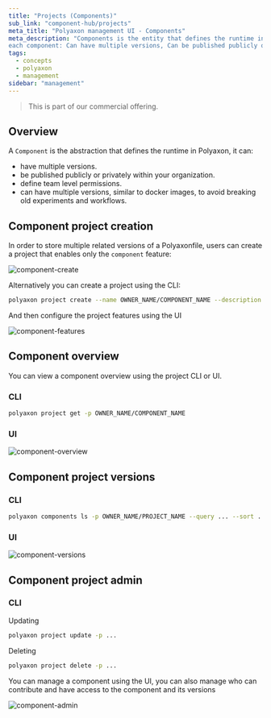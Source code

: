 ```yaml
---
title: "Projects (Components)"
sub_link: "component-hub/projects"
meta_title: "Polyaxon management UI - Components"
meta_description: "Components is the entity that defines the runtime in Polyaxon,
each component: Can have multiple versions, Can be published publicly or privately within your organization, Can define team level permissions."
tags:
  - concepts
  - polyaxon
  - management
sidebar: "management"
---
```


<blockquote class="commercial">This is part of our commercial offering.</blockquote>

## Overview

A `Component` is the abstraction that defines the runtime in Polyaxon, it can:
 * have multiple versions.
 * be published publicly or privately within your organization.
 * define team level permissions.
 * can have multiple versions, similar to docker images, to avoid breaking old experiments and workflows.

## Component project creation

In order to store multiple related versions of a Polyaxonfile, users can create a project that enables only the `component` feature:

![component-create](../../../../content/images/dashboard/hub/component-create.png)

Alternatively you can create a project using the CLI:

```bash
polyaxon project create --name OWNER_NAME/COMPONENT_NAME --description ... --tags tag1,tag2,... 
``` 

And then configure the project features using the UI

![component-features](../../../../content/images/dashboard/hub/component-features.png)

## Component overview

You can view a component overview using the project CLI or UI.

### CLI

```bash
polyaxon project get -p OWNER_NAME/COMPONENT_NAME
```

### UI

![component-overview](../../../../content/images/dashboard/hub/component-overview.png)

## Component project versions

### CLI

```bash
polyaxon components ls -p OWNER_NAME/PROJECT_NAME --query ... --sort ...
```

### UI

![component-versions](../../../../content/images/dashboard/hub/component-versions.png)

## Component project admin

### CLI

Updating

```bash
polyaxon project update -p ...
```

Deleting


```bash
polyaxon project delete -p ...
```

You can manage a component using the UI, you can also manage who can contribute and have access to the component and its versions
 
![component-admin](../../../../content/images/dashboard/hub/component-admin.png)
